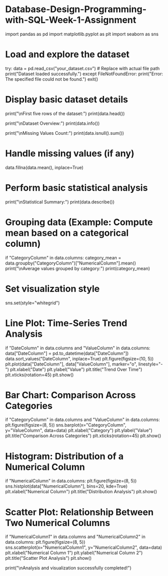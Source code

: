# Database-Design-Programming-with-SQL-Week-1-Assignment
import pandas as pd
import matplotlib.pyplot as plt
import seaborn as sns

# Load and explore the dataset
try:
    data = pd.read_csv("your_dataset.csv")  # Replace with actual file path
    print("Dataset loaded successfully.")
except FileNotFoundError:
    print("Error: The specified file could not be found.")
    exit()

# Display basic dataset details
print("\nFirst five rows of the dataset:")
print(data.head())

print("\nDataset Overview:")
print(data.info())

print("\nMissing Values Count:")
print(data.isnull().sum())

# Handle missing values (if any)
data.fillna(data.mean(), inplace=True)

# Perform basic statistical analysis
print("\nStatistical Summary:")
print(data.describe())

# Grouping data (Example: Compute mean based on a categorical column)
if "CategoryColumn" in data.columns:
    category_mean = data.groupby("CategoryColumn")["NumericalColumn"].mean()
    print("\nAverage values grouped by category:")
    print(category_mean)

# Set visualization style
sns.set(style="whitegrid")

# Line Plot: Time-Series Trend Analysis
if "DateColumn" in data.columns and "ValueColumn" in data.columns:
    data["DateColumn"] = pd.to_datetime(data["DateColumn"])
    data.sort_values("DateColumn", inplace=True)
    plt.figure(figsize=(10, 5))
    plt.plot(data["DateColumn"], data["ValueColumn"], marker="o", linestyle="-")
    plt.xlabel("Date")
    plt.ylabel("Value")
    plt.title("Trend Over Time")
    plt.xticks(rotation=45)
    plt.show()

# Bar Chart: Comparison Across Categories
if "CategoryColumn" in data.columns and "ValueColumn" in data.columns:
    plt.figure(figsize=(8, 5))
    sns.barplot(x="CategoryColumn", y="ValueColumn", data=data)
    plt.xlabel("Category")
    plt.ylabel("Value")
    plt.title("Comparison Across Categories")
    plt.xticks(rotation=45)
    plt.show()

# Histogram: Distribution of a Numerical Column
if "NumericalColumn" in data.columns:
    plt.figure(figsize=(8, 5))
    sns.histplot(data["NumericalColumn"], bins=20, kde=True)
    plt.xlabel("Numerical Column")
    plt.title("Distribution Analysis")
    plt.show()

# Scatter Plot: Relationship Between Two Numerical Columns
if "NumericalColumn1" in data.columns and "NumericalColumn2" in data.columns:
    plt.figure(figsize=(8, 5))
    sns.scatterplot(x="NumericalColumn1", y="NumericalColumn2", data=data)
    plt.xlabel("Numerical Column 1")
    plt.ylabel("Numerical Column 2")
    plt.title("Scatter Plot Analysis")
    plt.show()

print("\nAnalysis and visualization successfully completed!")

